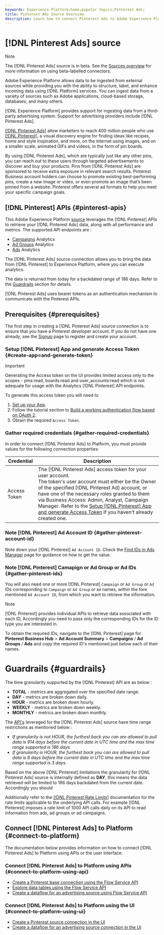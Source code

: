 ```yaml
---
keywords: Experience Platform;home;popular topics;Pinterest Ads;
title: Pinterest Ads Source Overview
description: Learn how to connect Pinterest Ads to Adobe Experience Platform using APIs or the user interface.
---
```

# [!DNL Pinterest Ads] source

>[!NOTE]
>
>The [!DNL Pinterest Ads] source is in beta. See the [Sources overview](../../home.md#terms-and-conditions) for more information on using beta-labelled connectors.

Adobe Experience Platform allows data to be ingested from external sources while providing you with the ability to structure, label, and enhance incoming data using [!DNL Platform] services. You can ingest data from a variety of sources such as Adobe applications, cloud-based storage, databases, and many others.

[!DNL Experience Platform] provides support for ingesting data from a third-party advertising system. Support for advertising providers include [!DNL Pinterest Ads].

[[!DNL Pinterest Ads]](https://ads.pinterest.com/) allow marketers to reach 400 million people who use [[!DNL Pinterest]](https://www.pinterest.com), a visual discovery engine for finding ideas like recipes, home and style inspiration, and more, on the internet using images, and on a smaller scale, animated GIFs and videos, in the form of pin boards. 

By using [!DNL Pinterest Ads], which are typically just like any other pins, you can reach out to these users through targeted advertisements to discover and buy your products. Pins from [!DNL Pinterest Ads] are sponsored to receive extra exposure in relevant search results. Pinterest Business account holders can choose to promote existing best-performing pins, create a new image or video, or even promote an image that’s been pinned from a website. Pinterest offers several ad formats to help you meet your specific campaign goals.

## [!DNL Pinterest] APIs {#pinterest-apis}

This Adobe Experience Platform [source](https://experienceleague.adobe.com/docs/experience-platform/sources/home.html?lang=en) leverages the [!DNL Pinterest] APIs to retrieve your [!DNL Pinterest Ads] data, along with all performance and metrics. The supported API endpoints are :
* [Campaigns](https://developers.pinterest.com/docs/api/v5/#operation/campaigns/analytics) Analytics
* [Ad Groups](https://developers.pinterest.com/docs/api/v5/#operation/ad_groups/analytics) Analytics
* [Ads](https://developers.pinterest.com/docs/api/v5/#operation/ads/analytics) Analytics

The [!DNL Pinterest Ads] source connection allows you to bring the data from [!DNL Pinterest] to Experience Platform, where you can execute analytics.

The data is returned from today for a backdated range of 186 days. Refer to the [Guardrails](#guardrails) section for details.

[!DNL Pinterest Ads] uses bearer tokens as an authentication mechanism to communicate with the Pinterest APIs.

## Prerequisites {#prerequisites}

The first step in creating a [!DNL Pinterest Ads] source connection is to ensure that you have a Pinterest developer account. If you do not have one already, see the [Signup](https://www.pinterest.com/business/create/?next=https://developers.pinterest.com/account-setup/) page to register and create your account.

### Setup [!DNL Pinterest] App and generate Access Token {#create-app=and-generate-token}

>[!IMPORTANT]
>
> Generating the Access token on the UI provides limited access only to the scopes - pins:read, boards:read and user_accounts:read which is not adequate for usage with the Analytics [!DNL Pinterest] API endpoints.

To generate this access token you will need to
1. [Set up your App](https://developers.pinterest.com/docs/getting-started/set-up-app/).
1. Follow the tutorial section to [Build a working authentication flow based on OAuth 2](https://developers.pinterest.com/docs/getting-started/authentication/).
1. Obtain the required `Access Token`.

### Gather required credentials {#gather-required-credentials}

In order to connect [!DNL Pinterest Ads] to Platform, you must provide values for the following connection properties:

| Credential | Description |
| --- | --- |
| Access Token | The [!DNL Pinterest Ads] access token for your user account.<br> The token's user account must either be the Owner of the specified [!DNL Pinterest Ad] account, or have one of the necessary roles granted to them via Business Access: Admin, Analyst, Campaign Manager. Refer to the [Setup [!DNL Pinterest] App and generate Access Token](#create-app=and-generate-token) if you haven't already created one. |

### Note [!DNL Pinterest] Ad Account ID {#gather-pinterest-account-id}

Note down your [!DNL Pinterest] `Ad Account ID`. Check the [Find IDs in Ads Manager](https://help.pinterest.com/en/business/article/find-ids-in-ads-manager) page for guidance on how to get the value.

### Note [!DNL Pinterest] Camapign or Ad Group or Ad IDs {#gather-pinterest-ids}

You will also need one or more [!DNL Pinterest] `Campaign` or `Ad Group` or `Ad` IDs corresponding to `Campaign` or `Ad Group` or `Ad` names, within the fore mentioned `Ad Account ID`, from which you want to retrieve the information. 

>[!NOTE]
>
>[!DNL Pinterest] provides individual APIs to retrieve data associated with each ID, Accordingly you need to pass only the corresponding IDs for the ID type you are interested in.

To obtain the required IDs, navigate to the [!DNL Pinterest] page for **Pinterest Business Hub** > **Ad Account Summary** > **Campaigns** / **Ad Groups** / **Ads** and copy the required ID's mentioned just below each of their names.

# Guardrails {#guardrails}

The time granularity supported by the [!DNL Pinterest] API are as below :
* **TOTAL** - metrics are aggregated over the specified date range.
* **DAY** - metrics are broken down daily.
* **HOUR** - metrics are broken down hourly.
* **WEEKLY** - metrics are broken down weekly.
* **MONTHLY** - metrics are broken down monthly.

The [API's](#pinterest-apis) leveraged for the [!DNL Pinterest Ads] source have time range restrictions as mentioned below :
* *If granularity is not HOUR, the furthest back you can are allowed to pull data is 914 days before the current date in UTC time and the max time range supported is 186 days.*
* *If granularity is HOUR, the furthest back you can are allowed to pull data is 8 days before the current date in UTC time and the max time range supported is 3 days.*
 
Based on the above [!DNL Pinterest] limitations the granularity for [!DNL Pinterest Ads] source is internally defined as **DAY**, this means the data retrieved will be limited to 186 days backdated from the current date. Accordingly you should 

Additionally refer to the [[!DNL Pinterest Rate Limits]](https://developers.pinterest.com/docs/reference/ratelimits/) documentation for the rate limits applicable to the underlying API calls. For example [!DNL Pinterest] imposes a rate limit of 1000 API calls daily on its API to read information from ads, ad groups or ad campaigns.

## Connect [!DNL Pinterest Ads] to Platform {#connect-to-platform}

The documentation below provides information on how to connect [!DNL Pinterest Ads] to Platform using APIs or the user interface:

### Connect [!DNL Pinterest Ads] to Platform using APIs {#connect-to-platform-using-api}

* [Create a Pinterest base connection using the Flow Service API](../../tutorials/api/create/advertising/ads.md)
* [Explore data tables using the Flow Service API](../../tutorials/api/explore/tabular.md)
* [Create a dataflow for an advertising source using Flow Service API](../../tutorials/api/collect/advertising.md)

### Connect [!DNL Pinterest Ads] to Platform using the UI {#connect-to-platform-using-ui}

* [Create a Pinterest source connection in the UI](../../tutorials/ui/create/advertising/ads.md)
* [Create a dataflow for an advertising source connection in the UI](../../tutorials/ui/dataflow/advertising.md)
